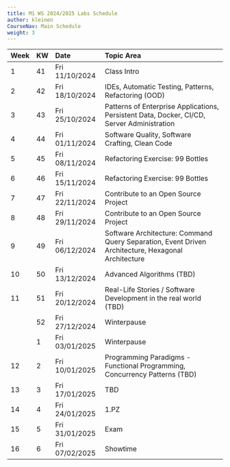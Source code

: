 ```yaml
---
title: M1 WS 2024/2025 Labs Schedule
author: kleinen
CourseNav: Main Schedule
weight: 3
---
```

| Week | KW  | Date           | Topic Area                                                                                         |
| :--- | :-- | :------------- | :------------------------------------------------------------------------------------------------- |
| 1    | 41  | Fri 11/10/2024 | Class Intro                                                                                        |
| 2    | 42  | Fri 18/10/2024 | IDEs, Automatic Testing, Patterns, Refactoring (OOD)                                               |
| 3    | 43  | Fri 25/10/2024 | Patterns of Enterprise Applications, Persistent Data, Docker, CI/CD, Server Administration         |
| 4    | 44  | Fri 01/11/2024 | Software Quality, Software Crafting, Clean Code                                                    |
| 5    | 45  | Fri 08/11/2024 | Refactoring Exercise: 99 Bottles                                                                   |
| 6    | 46  | Fri 15/11/2024 | Refactoring Exercise: 99 Bottles                                                                   |
| 7    | 47  | Fri 22/11/2024 | Contribute to an Open Source Project                                                                                |
| 8    | 48  | Fri 29/11/2024 | Contribute to an Open Source Project                                                                                |
| 9    | 49  | Fri 06/12/2024 | Software Architecture: Command Query Separation, Event Driven Architecture, Hexagonal Architecture |
| 10   | 50  | Fri 13/12/2024 | Advanced Algorithms (TBD)                                                                          |
| 11   | 51  | Fri 20/12/2024 | Real-Life Stories / Software Development in the real world (TBD)                                   |
|      | 52  | Fri 27/12/2024 | Winterpause                                                                                        |
|      | 1   | Fri 03/01/2025 | Winterpause                                                                                        |
| 12   | 2   | Fri 10/01/2025 | Programming Paradigms - Functional Programming, Concurrency Patterns (TBD)                         |
| 13   | 3   | Fri 17/01/2025 | TBD                                                                                                |
| 14   | 4   | Fri 24/01/2025 | 1.PZ                                                                                               |
| 15   | 5   | Fri 31/01/2025 | Exam                                                                                               |
| 16   | 6   | Fri 07/02/2025 | Showtime                                                                                           |

